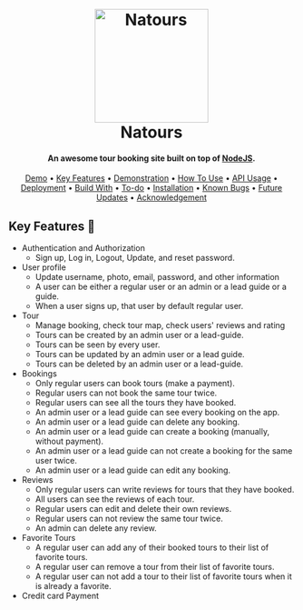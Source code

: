 <h1 align="center">
  <br>
  <a href="https://lakshman-natours.herokuapp.com/"><img src="https://github.com/lgope/Natours/blob/master/public/img/logo-green-round.png" alt="Natours" width="200"></a>
  <br>
  Natours
  <br>
</h1>

<h4 align="center">An awesome tour booking site built on top of <a href="https://nodejs.org/en/" target="_blank">NodeJS</a>.</h4>

 <p align="center">
 <a href="#deployed-version">Demo</a> •
  <a href="#key-features">Key Features</a> •
  <a href="#demonstration">Demonstration</a> •
  <a href="#how-to-use">How To Use</a> •
  <a href="#api-usage">API Usage</a> •
  <a href="#deployment">Deployment</a> •
  <a href="#build-with">Build With</a> •
  <a href="#to-do">To-do</a> •
  <a href="#installation">Installation</a> • 
  <a href="#known-bugs">Known Bugs</a> • 
  <a href="#future-updates">Future Updates</a> • 
  <a href="#acknowledgement">Acknowledgement</a>
</p>

## Key Features 📝

- Authentication and Authorization
  - Sign up, Log in, Logout, Update, and reset password.
- User profile
  - Update username, photo, email, password, and other information
  - A user can be either a regular user or an admin or a lead guide or a guide.
  - When a user signs up, that user by default regular user.
- Tour
  - Manage booking, check tour map, check users' reviews and rating
  - Tours can be created by an admin user or a lead-guide.
  - Tours can be seen by every user.
  - Tours can be updated by an admin user or a lead guide.
  - Tours can be deleted by an admin user or a lead-guide.
- Bookings
  - Only regular users can book tours (make a payment).
  - Regular users can not book the same tour twice.
  - Regular users can see all the tours they have booked.
  - An admin user or a lead guide can see every booking on the app.
  - An admin user or a lead guide can delete any booking.
  - An admin user or a lead guide can create a booking (manually, without payment).
  - An admin user or a lead guide can not create a booking for the same user twice.
  - An admin user or a lead guide can edit any booking.
- Reviews
  - Only regular users can write reviews for tours that they have booked.
  - All users can see the reviews of each tour.
  - Regular users can edit and delete their own reviews.
  - Regular users can not review the same tour twice.
  - An admin can delete any review.
- Favorite Tours
  - A regular user can add any of their booked tours to their list of favorite tours.
  - A regular user can remove a tour from their list of favorite tours.
  - A regular user can not add a tour to their list of favorite tours when it is already a favorite.
- Credit card Payment
